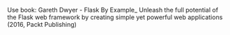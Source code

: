 Use book: Gareth Dwyer - Flask By Example_ Unleash the full potential of the Flask web framework by creating simple yet powerful web applications (2016, Packt Publishing)


